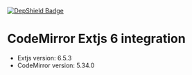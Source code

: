 [![DepShield Badge](https://depshield.sonatype.org/badges/owner/repository/depshield.svg)](https://depshield.github.io)
# CodeMirror Extjs 6 integration
* Extjs version: 6.5.3
* CodeMirror version: 5.34.0
